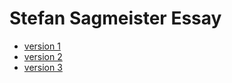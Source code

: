 Stefan Sagmeister Essay
=======================
+ [version 1](https://kevingallagher.github.io/Stefan-Sagmeister/essay.html)
+ [version 2](https://kevingallagher.github.io/Stefan-Sagmeister/stefan2.html)
+ [version 3](https://kevingallagher.github.io/Stefan-Sagmeister/stefan3.html)
